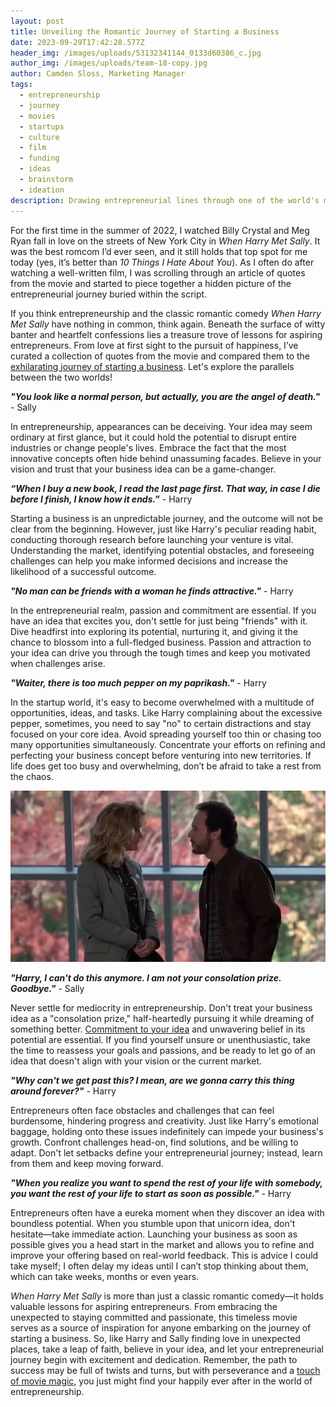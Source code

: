 ```yaml
---
layout: post
title: Unveiling the Romantic Journey of Starting a Business
date: 2023-09-29T17:42:28.577Z
header_img: /images/uploads/53132341144_0133d60386_c.jpg
author_img: /images/uploads/team-18-copy.jpg
author: Camden Sloss, Marketing Manager
tags:
  - entrepreneurship
  - journey
  - movies
  - startups
  - culture
  - film
  - funding
  - ideas
  - brainstorm
  - ideation
description: Drawing entrepreneurial lines through one of the world's most beloved romcoms.
---
```

For the first time in the summer of 2022, I watched Billy Crystal and Meg Ryan fall in love on the streets of New York City in *When Harry Met Sally*. It was the best romcom I’d ever seen, and it still holds that top spot for me today (yes, it’s better than *10 Things I Hate About You*). As I often do after watching a well-written film, I was scrolling through an article of quotes from the movie and started to piece together a hidden picture of the entrepreneurial journey buried within the script. 

If you think entrepreneurship and the classic romantic comedy *When Harry Met Sally* have nothing in common, think again. Beneath the surface of witty banter and heartfelt confessions lies a treasure trove of lessons for aspiring entrepreneurs. From love at first sight to the pursuit of happiness, I’ve curated a collection of quotes from the movie and compared them to the [exhilarating journey of starting a business](https://www.awesomeinc.org/blog/the-entrepreneur-roller-coaster). Let's explore the parallels between the two worlds!

***"You look like a normal person, but actually, you are the angel of death."*** - Sally

In entrepreneurship, appearances can be deceiving. Your idea may seem ordinary at first glance, but it could hold the potential to disrupt entire industries or change people's lives. Embrace the fact that the most innovative concepts often hide behind unassuming facades. Believe in your vision and trust that your business idea can be a game-changer.

***“When I buy a new book, I read the last page first. That way, in case I die before I finish, I know how it ends.”*** - Harry

Starting a business is an unpredictable journey, and the outcome will not be clear from the beginning. However, just like Harry's peculiar reading habit, conducting thorough research before launching your venture is vital. Understanding the market, identifying potential obstacles, and foreseeing challenges can help you make informed decisions and increase the likelihood of a successful outcome.

***"No man can be friends with a woman he finds attractive."*** - Harry

In the entrepreneurial realm, passion and commitment are essential. If you have an idea that excites you, don't settle for just being "friends" with it. Dive headfirst into exploring its potential, nurturing it, and giving it the chance to blossom into a full-fledged business. Passion and attraction to your idea can drive you through the tough times and keep you motivated when challenges arise.

***"Waiter, there is too much pepper on my paprikash."*** - Harry

In the startup world, it's easy to become overwhelmed with a multitude of opportunities, ideas, and tasks. Like Harry complaining about the excessive pepper, sometimes, you need to say "no" to certain distractions and stay focused on your core idea. Avoid spreading yourself too thin or chasing too many opportunities simultaneously. Concentrate your efforts on refining and perfecting your business concept before venturing into new territories. If life does get too busy and overwhelming, don’t be afraid to take a rest from the chaos.

![Harry asks Sally to repeat the phrase, "Waiter, there is too much pepper on my paprikash."](/images/uploads/harrysally.jpeg "When Harry Met Sally scene")

***"Harry, I can't do this anymore. I am not your consolation prize. Goodbye."*** - Sally

Never settle for mediocrity in entrepreneurship. Don't treat your business idea as a "consolation prize," half-heartedly pursuing it while dreaming of something better. [Commitment to your idea](https://havingtime.com/5-proven-steps-to-committing-to-your-big-idea/) and unwavering belief in its potential are essential. If you find yourself unsure or unenthusiastic, take the time to reassess your goals and passions, and be ready to let go of an idea that doesn't align with your vision or the current market.

***"Why can't we get past this? I mean, are we gonna carry this thing around forever?"*** - Harry

Entrepreneurs often face obstacles and challenges that can feel burdensome, hindering progress and creativity. Just like Harry's emotional baggage, holding onto these issues indefinitely can impede your business's growth. Confront challenges head-on, find solutions, and be willing to adapt. Don't let setbacks define your entrepreneurial journey; instead, learn from them and keep moving forward.

***"When you realize you want to spend the rest of your life with somebody, you want the rest of your life to start as soon as possible."*** - Harry

Entrepreneurs often have a eureka moment when they discover an idea with boundless potential. When you stumble upon that unicorn idea, don't hesitate—take immediate action. Launching your business as soon as possible gives you a head start in the market and allows you to refine and improve your offering based on real-world feedback. This is advice I could take myself; I often delay my ideas until I can’t stop thinking about them, which can take weeks, months or even years.

*When Harry Met Sally* is more than just a classic romantic comedy—it holds valuable lessons for aspiring entrepreneurs. From embracing the unexpected to staying committed and passionate, this timeless movie serves as a source of inspiration for anyone embarking on the journey of starting a business. So, like Harry and Sally finding love in unexpected places, take a leap of faith, believe in your idea, and let your entrepreneurial journey begin with excitement and dedication. Remember, the path to success may be full of twists and turns, but with perseverance and a [touch of movie magic](https://www.awesomeinc.org/blog/what-established-companies-can-learn-from-wandavision), you just might find your happily ever after in the world of entrepreneurship.